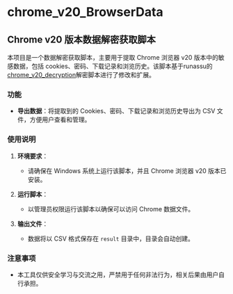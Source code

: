 # chrome_v20_BrowserData

## Chrome v20 版本数据解密获取脚本

本项目是一个数据解密获取脚本，主要用于提取 Chrome 浏览器 v20 版本中的敏感数据，包括 cookies、密码、下载记录和浏览历史。该脚本基于runassu的[chrome_v20_decryption](https://github.com/runassu/chrome_v20_decryption)解密脚本进行了修改和扩展。

### 功能
- **导出数据**：将提取到的 Cookies、密码、下载记录和浏览历史导出为 CSV 文件，方便用户查看和管理。

### 使用说明
1. **环境要求**：
   - 请确保在 Windows 系统上运行该脚本，并且 Chrome 浏览器 v20 版本已安装。

2. **运行脚本**：
   - 以管理员权限运行该脚本以确保可以访问 Chrome 数据文件。

3. **输出文件**：
   - 数据将以 CSV 格式保存在 `result` 目录中，目录会自动创建。

### 注意事项
- 本工具仅供安全学习与交流之用，严禁用于任何非法行为，相关后果由用户自行承担。
